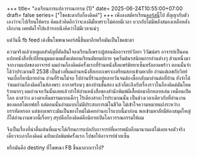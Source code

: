 +++
title= "ลงเรียนการแปลวรรณกรรม (1)"
date= 2025-06-24T10:55:00+07:00
draft= false
series= ["โชคชะตากับก็องดิดด์"]
+++
เพิ่งลงสมัครเรียน[คอร์สนี้](https://www.facebook.com/ASCCHULA/posts/pfbid02fxpAGMx2yLK5rqSmiLAJ89QnGDDjCANCJECsphVWakvWPpKcjYiMhUQYDq7mwGBUl)ไป สัญญากับตัวเองว่าจะไปเรียนให้ครบ 
คิดแล้วคิดอีกว่าจะลงดีมั้ยเพราะไม่ค่อยมีเวลา บวกกับไม่มีพลังสมองเหลือหลังเลิกงาน เคยตัดใจไปแล้วรอบนึงคิดว่าไม่มีเวลาแน่ๆ  

แต่วันนี้ fb feed เด้งขึ้นโฆษณาคอร์สนี้ขึ้นมาอีกหรือมันเป็นโชคชะตา   

ความจริงแล้วเหตุผลสำคัญที่ตัดสินใจลงเรียนก็เพราะผู้สอนคืออาจารย์วัลยา วิวัฒน์ศร 
อาจารย์เป็นคนแปลหนังสือที่เปลี่ยนมุมมองผมตั้งแต่ตอนเรียนมัธยมปลาย จุดเริ่มต้นรสนิยมการอ่านต่างๆ ส่วนหนึ่งมาจากงานแปลของอาจารย์ ผมอ่านก็องดิดด์ครั้งแรกที่ร้านหนังสือแพร่พิทยาเซ็นทรัลลาดพร้าว ตอนนั้นจำได้ว่าประมาณปี 2538 เป็นช่วงที่ผมอ่านหนังสือเยอะเพราะเตรียมสอบเข้ามหาลัย อ่านแต่เลขกับวิทย์จนเบื่อก็หานิยายอ่าน อ่านที่ร้านไม่จบ ไปอ่านที่ร้านอยู่หลายวันจนต้องซื้อกลับมาอ่านต่อที่บ้าน ยังจำได้ว่าผมอ่านก็องดิดด์ในห้องพระ อากาศร้อนๆ ของบ้านชั้นสอง แล้วก็ตะลึงกับเรื่องราวในก็องดิดด์มันโหดร้ายมากๆ ผมอ่านจบวันนั้นเลยแล้วทำให้อ่านหนังสือของสำนักพิมพ์ผีเสื้อต่อมาอีกหลายเล่ม เหมือนเปิดโลก ตาสว่าง ดวงตาเห็นธรรมแบบเด็กๆ ไร้เดียงสาอะไรประมาณนั้น เป็นช่วงเวลาเดียวกับที่อ่านงานของดอสโตเยฟสกี้ แต่ตอนนั้นอ่านแบบไม่มีประสบการณ์ในชีวิต ไม่เข้าใจความหมายแฝงระหว่างบรรทัดหรอก แต่ชอบเพราะมันเป็นของใหม่ไม่เคยอ่านอะไรแบบนี้มาก่อน พอเข้ามหาลัยมีห้องสมุดใหญ่ก็ได้อ่านงานพวกนี้เรื่อยๆ สรุปคือก็องดิดด์คือนิยายเปิดโลกวรรณกรรมให้ผม  

จึงเป็นเรื่องที่น่าตื่นเต้นที่ผมจะได้เรียนการแปลกับอาจารย์ที่เคารพนับถือมานานแต่ไม่เคยเจอตัวจริง เดี๋ยวจะเอาก็องดิดด์ ฉบับแปลพิมพ์ครั้งแรก ไปขอให้อาจารย์ช่วยเซ็น 

หรือมันคือ destiny ที่โฆษณา FB ขึ้นมาลากเราไป?